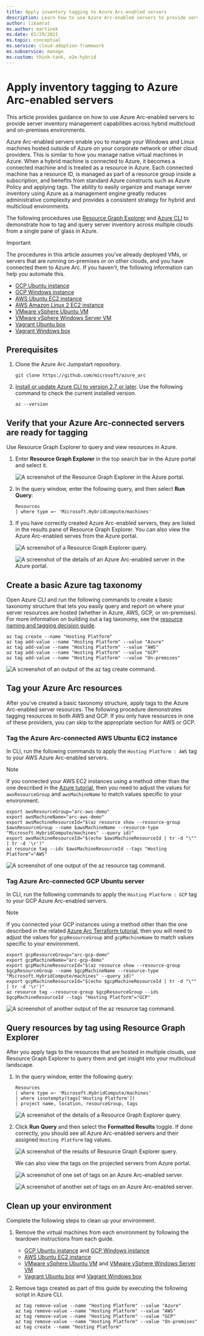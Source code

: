 ```yaml
---
title: Apply inventory tagging to Azure Arc-enabled servers
description: Learn how to use Azure Arc-enabled servers to provide server inventory management capabilities across hybrid multicloud and on-premises environments
author: likamrat
ms.author: martinek
ms.date: 01/29/2021
ms.topic: conceptual
ms.service: cloud-adoption-framework
ms.subservice: manage
ms.custom: think-tank, e2e-hybrid
---
```


# Apply inventory tagging to Azure Arc-enabled servers

This article provides guidance on how to use Azure Arc-enabled servers to provide server inventory management capabilities across hybrid multicloud and on-premises environments.

Azure Arc-enabled servers enable you to manage your Windows and Linux machines hosted outside of Azure on your corporate network or other cloud providers. This is similar to how you manage native virtual machines in Azure. When a hybrid machine is connected to Azure, it becomes a connected machine and is treated as a resource in Azure. Each connected machine has a resource ID, is managed as part of a resource group inside a subscription, and benefits from standard Azure constructs such as Azure Policy and applying tags. The ability to easily organize and manage server inventory using Azure as a management engine greatly reduces administrative complexity and provides a consistent strategy for hybrid and multicloud environments.

The following procedures use [Resource Graph Explorer](/azure/governance/resource-graph/first-query-portal) and [Azure CLI](/cli/azure/install-azure-cli) to demonstrate how to tag and query server inventory across multiple clouds from a single pane of glass in Azure.

> [!IMPORTANT]
> The procedures in this article assumes you've already deployed VMs, or servers that are running on-premises or on other clouds, and you have connected them to Azure Arc. If you haven't, the following information can help you automate this.

- [GCP Ubuntu instance](./gcp-terraform-ubuntu.md)
- [GCP Windows instance](./gcp-terraform-windows.md)
- [AWS Ubuntu EC2 instance](./aws-terraform-ubuntu.md)
- [AWS Amazon Linux 2 EC2 instance](./aws-terraform-al2.md)
- [VMware vSphere Ubuntu VM](./vmware-terraform-ubuntu.md)
- [VMware vSphere Windows Server VM](./vmware-terraform-windows.md)
- [Vagrant Ubuntu box](./local-vagrant-ubuntu.md)
- [Vagrant Windows box](./local-vagrant-windows.md)

## Prerequisites

1. Clone the Azure Arc Jumpstart repository.

   ```console
   git clone https://github.com/microsoft/azure_arc
   ```

2. [Install or update Azure CLI to version 2.7 or later](/cli/azure/install-azure-cli). Use the following command to check the current installed version.

   ```console
   az --version
   ```

## Verify that your Azure Arc-connected servers are ready for tagging

Use Resource Graph Explorer to query and view resources in Azure.

1. Enter **Resource Graph Explorer** in the top search bar in the Azure portal and select it.

    ![A screenshot of the Resource Graph Explorer in the Azure portal.](./media/inventory-tagging/resource-graph-explorer.png)

1. In the query window, enter the following query, and then select **Run Query**:

    ```kusto
    Resources
    | where type =~ 'Microsoft.HybridCompute/machines'
    ```

1. If you have correctly created Azure Arc-enabled servers, they are listed in the results pane of Resource Graph Explorer. You can also view the Azure Arc-enabled serves from the Azure portal.

    ![A screenshot of a Resource Graph Explorer query.](./media/inventory-tagging/run-query.png)

    ![A screenshot of the details of an Azure Arc-enabled server in the Azure portal.](./media/inventory-tagging/arc-server.png)

## Create a basic Azure tag taxonomy

Open Azure CLI and run the following commands to create a basic taxonomy structure that lets you easily query and report on where your server resources are hosted (whether in Azure, AWS, GCP, or on-premises). For more information on building out a tag taxonomy, see the [resource naming and tagging decision guide](../../../../ready/azure-best-practices/resource-naming-and-tagging-decision-guide.md).

```console
az tag create --name "Hosting Platform"
az tag add-value --name "Hosting Platform" --value "Azure"
az tag add-value --name "Hosting Platform" --value "AWS"
az tag add-value --name "Hosting Platform" --value "GCP"
az tag add-value --name "Hosting Platform" --value "On-premises"
```

![A screenshot of an output of the `az tag create` command.](./media/inventory-tagging/az-tag-create.png)

## Tag your Azure Arc resources

After you've created a basic taxonomy structure, apply tags to the Azure Arc-enabled server resources. The following procedure demonstrates tagging resources in both AWS and GCP. If you only have resources in one of these providers, you can skip to the appropriate section for AWS or GCP.

### Tag the Azure Arc-connected AWS Ubuntu EC2 instance

In CLI, run the following commands to apply the `Hosting Platform : AWS` tag to your AWS Azure Arc-enabled servers.

> [!NOTE]
> If you connected your AWS EC2 instances using a method other than the one described in the [Azure tutorial](./aws-terraform-ubuntu.md), then you need to adjust the values for `awsResourceGroup` and `awsMachineName` to match values specific to your environment.

```console
export awsResourceGroup="arc-aws-demo"
export awsMachineName="arc-aws-demo"
export awsMachineResourceId="$(az resource show --resource-group $awsResourceGroup --name $awsMachineName --resource-type "Microsoft.HybridCompute/machines" --query id)"
export awsMachineResourceId="$(echo $awsMachineResourceId | tr -d "\"" | tr -d '\r')"
az resource tag --ids $awsMachineResourceId --tags "Hosting Platform"="AWS"
```

![A screenshot of one output of the `az resource tag` command.](./media/inventory-tagging/az-resource-tag-1.png)

### Tag Azure Arc-connected GCP Ubuntu server

In CLI, run the following commands to apply the `Hosting Platform : GCP` tag to your GCP Azure Arc-enabled servers.

> [!NOTE]
> If you connected your GCP instances using a method other than the one described in the related [Azure Arc Terraform tutorial](./gcp-terraform-ubuntu.md), then you will need to adjust the values for `gcpResourceGroup` and `gcpMachineName` to match values specific to your environment.

```console
export gcpResourceGroup="arc-gcp-demo"
export gcpMachineName="arc-gcp-demo"
export gcpMachineResourceId="$(az resource show --resource-group $gcpResourceGroup --name $gcpMachineName --resource-type "Microsoft.HybridCompute/machines" --query id)"
export gcpMachineResourceId="$(echo $gcpMachineResourceId | tr -d "\"" | tr -d '\r')"
az resource tag --resource-group $gcpResourceGroup --ids $gcpMachineResourceId --tags "Hosting Platform"="GCP"
```

![A screenshot of another output of the `az resource tag` command.](./media/inventory-tagging/az-resource-tag-2.png)

## Query resources by tag using Resource Graph Explorer

After you apply tags to the resources that are hosted in multiple clouds, use Resource Graph Explorer to query them and get insight into your multicloud landscape.

1. In the query window, enter the following query:

   ```kusto
   Resources
   | where type =~ 'Microsoft.HybridCompute/machines'
   | where isnotempty(tags['Hosting Platform'])
   | project name, location, resourceGroup, tags
   ```

   ![A screenshot of the details of a Resource Graph Explorer query.](./media/inventory-tagging/run-query-details.png)

2. Click **Run Query** and then select the **Formatted Results** toggle. If done correctly, you should see all Azure Arc-enabled servers and their assigned `Hosting Platform` tag values.

   ![A screenshot of the results of Resource Graph Explorer query.](./media/inventory-tagging/run-query-results.png)

   We can also view the tags on the projected servers from Azure portal.

   ![A screenshot of one set of tags on an Azure Arc-enabled server.](./media/inventory-tagging/tags-1.png)

   ![A screenshot of another set of tags on an Azure Arc-enabled server.](./media/inventory-tagging/tags-2.png)

## Clean up your environment

Complete the following steps to clean up your environment.

1. Remove the virtual machines from each environment by following the teardown instructions from each guide.

   - [GCP Ubuntu instance](./gcp-terraform-ubuntu.md) and [GCP Windows instance](./gcp-terraform-windows.md)
   - [AWS Ubuntu EC2 instance](./aws-terraform-ubuntu.md)
   - [VMware vSphere Ubuntu VM](./vmware-terraform-ubuntu.md) and [VMware vSphere Windows Server VM](./vmware-terraform-windows.md)
   - [Vagrant Ubuntu box](./local-vagrant-ubuntu.md) and [Vagrant Windows box](./local-vagrant-windows.md)

1. Remove tags created as part of this guide by executing the following script in Azure CLI.

   ```console
   az tag remove-value --name "Hosting Platform" --value "Azure"
   az tag remove-value --name "Hosting Platform" --value "AWS"
   az tag remove-value --name "Hosting Platform" --value "GCP"
   az tag remove-value --name "Hosting Platform" --value "On-premises"
   az tag create --name "Hosting Platform"
   ```
